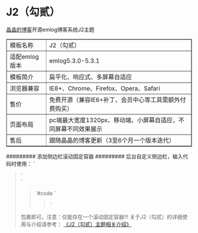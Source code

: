 # J2（勾贰）
<a href="http://blog.jjonline.cn" target=_blank>晶晶的博客</a>开源emlog博客系统J2主题
<table style="width:100%;" cellpadding="2" cellspacing="0" border="1">
	<tbody>
		<tr>
			<td>
				模板名称
			</td>
			<td>
				J2（勾贰）
			</td>
		</tr>
		<tr>
			<td>
				适配emlog版本
			</td>
			<td>
				emlog5.3.0-5.3.1
			</td>
		</tr>
		<tr>
			<td>
				模板简介
			</td>
			<td>
				扁平化、响应式、多屏幕自适应
			</td>
		</tr>
		<tr>
			<td>
				浏览器兼容
			</td>
			<td>
				IE8+、Chrome、Firefox、Opera、Safari
			</td>
		</tr>
		<tr>
			<td>
				售价
			</td>
			<td>
				免费开源（兼容IE6+补丁、会员中心等工具需额外付费购买）
			</td>
		</tr>
		<tr>
			<td>
				页面布局
			</td>
			<td>
				pc端最大宽度1320px、移动端、小屏幕自适应，不同屏幕不同效果展示
			</td>
		</tr>
		<tr>
			<td>
				售后
			</td>
			<td>
				跟随晶晶的博客更新（3至6个月一个版本迭代）
			</td>
		</tr>
	</tbody>
</table>
#########
添加侧边栏滚动固定容器
#########
后台自定义侧边栏，输入代码时使用：
`<blockquote>`<div class="widget_custom_fixed">
`<blockquote>`#code
`<blockquote>`</div>
包裹即可，注意：仅能存在一个滚动固定容器!!!
关于J2（勾贰）的详细使用与介绍请参考：
<a href="http://blog.jjonline.cn/theme/J2.html" target=_blank>《J2（勾贰）主题相关介绍》</a>